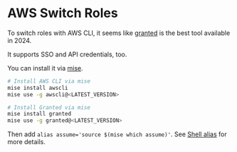 # AWS Switch Roles

To switch roles with AWS CLI, it seems like [granted](https://www.granted.dev/) is the best tool available in 2024.

It supports SSO and API credentials, too.

You can install it via [mise](https://mise.jdx.dev/).

```sh
# Install AWS CLI via mise
mise install awscli
mise use -g awscli@<LATEST_VERSION>

# Install Granted via mise
mise install granted
mise use -g granted@<LATEST_VERSION>
```

Then add `alias assume='source $(mise which assume)'`. See [Shell alias](https://docs.commonfate.io/granted/internals/shell-alias) for more details.
